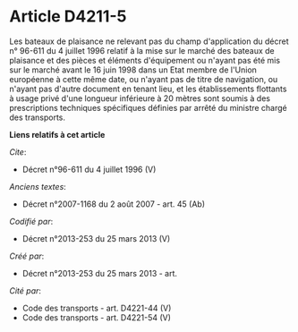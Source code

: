 # Article D4211-5

Les bateaux de plaisance ne relevant pas du champ d'application du décret n° 96-611 du 4 juillet 1996 relatif à la mise sur
le marché des bateaux de plaisance et des pièces et éléments d'équipement ou n'ayant pas été mis sur le marché avant le 16
juin 1998 dans un Etat membre de l'Union européenne à cette même date, ou n'ayant pas de titre de navigation, ou n'ayant pas
d'autre document en tenant lieu, et les établissements flottants à usage privé d'une longueur inférieure à 20 mètres sont
soumis à des prescriptions techniques spécifiques définies par arrêté du ministre chargé des transports.

**Liens relatifs à cet article**

_Cite_:

  - Décret n°96-611 du 4 juillet 1996 (V)

_Anciens textes_:

  - Décret n°2007-1168 du 2 août 2007 - art. 45 (Ab)

_Codifié par_:

  - Décret n°2013-253 du 25 mars 2013 (V)

_Créé par_:

  - Décret n°2013-253 du 25 mars 2013 - art.

_Cité par_:

  - Code des transports - art. D4221-44 (V)
  - Code des transports - art. D4221-54 (V)
